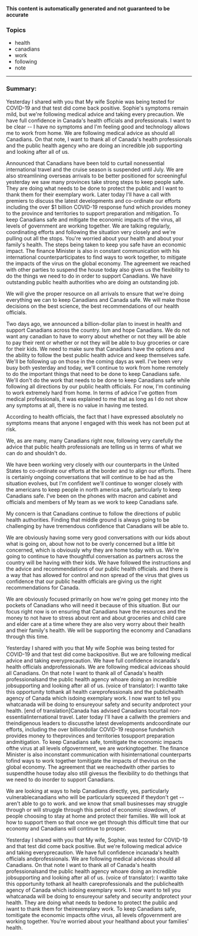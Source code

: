 **This content is automatically generated and not guaranteed to be accurate**

### Topics

- health
- canadians
- work
- following
- note

---

### Summary:


Yesterday I shared with you that My wife Sophie was being tested for COVID-19 and that test did come back positive.
Sophie's symptoms remain mild, but we're following medical advice and taking every precaution.
We have full confidence in Canada's health officials and professionals.
I want to be clear -- I have no symptoms and I'm feeling good and technology allows me to work from home.
We are following medical advice as should all Canadians.
On that note, I want to thank all of Canada's health professionals and the public health agency who are doing an incredible job supporting and looking after all of us. 



Announced that Canadians have been told to curtail nonessential international travel and the cruise season is suspended until July.
We are also streamlining overseas arrivals to be better positioned for screeningful yesterday we saw many provinces take strong steps to keep people safe.
They are doing what needs to be done to protect the public and I want to thank them for their exemplary work.
Later today I'll have a call with premiers to discuss the latest developments and co-ordinate our efforts including the over $1 billion COVID-19 response fund which provides money to the province and territories to support preparation and mitigation.
To keep Canadians safe and mitigate the economic impacts of the virus, all levels of government are working together.
We are talking regularly, coordinating efforts and following the situation very closely and we're pulling out all the stops.
You're worried about your health and about your family's health.
The steps being taken to keep you safe have an economic impact.
The finance Minister is also in constant communication with his international counterparticipates to find ways to work together, to mitigate the impacts of the virus on the global economy. The agreement we reached with other parties to suspend the house today also gives us the flexibility to do the things we need to do in order to support Canadians.
We have outstanding public health authorities who are doing an outstanding job.



We will give the proper resource on all arrivals to ensure that we're doing everything we can to keep Canadians and Canada safe.
We will make those decisions on the best science, the best recommendations of our health officials.



Two days ago, we announced a billion-dollar plan to invest in health and support Canadians across the country. Ism and hope Canadians. We do not want any canadian to have to worry about whether or not they will be able to pay their rent or whether or not they will be able to buy groceries or care for their kids.
We need to make sure that Canadians have the options and the ability to follow the best public health advice and keep themselves safe.
We'll be following up on those in the coming days as well.
I've been very busy both yesterday and today, we'll continue to work from home remotely to do the important things that need to be done to keep Canadians safe.
We'll don't do the work that needs to be done to keep Canadians safe while following all directions by our public health officials.
For now, I'm continuing to work extremely hard from home.
In terms of advice I've gotten from medical professionals, it was explained to me that as long as I do not show any symptoms at all, there is no value in having me tested.







According to health officials, the fact that I have expressed absolutely no symptoms means that anyone I engaged with this week has not been put at risk.



We, as are many, many Canadians right now, following very carefully the advice that public health professionals are telling us in terms of what we can do and shouldn't do.



We have been working very closely with our counterparts in the United States to co-ordinate our efforts at the border and to align our efforts.
There is certainly ongoing conversations that will continue to be had as the situation evolves, but I'm confident we'll continue to wonger closely with the americans to keep people in north america safe, particularly to keep Canadians safe.
I've been on the phones with macron and cabinet and officials and members of My team as we work to keep Canadians safe.



My concern is that Canadians continue to follow the directions of public health authorities.
Finding that middle ground is always going to be challenging by have tremendous confidence that Canadians will be able to.



We are obviously having some very good conversations with our kids about what is going on, about how not to be overly concerned but a little bit concerned, which is obviously why they are home today with us. We're going to continue to have thoughtful conversation as partners across the country will be having with their kids.
We have followed the instructions and the advice and recommendations of our public health officials.
and there is a way that has allowed for control and non spread of the virus that gives us confidence that our public health officials are giving us the right recommendations for Canada.



We are obviously focused primarily on how we're going get money into the pockets of Canadians who will need it because of this situation.
But our focus right now is on ensuring that Canadians have the resources and the money to not have to stress about rent and about groceries and child care and elder care at a time where they are also very worry about their health and their family's health.
We will be supporting the economy and Canadians through this time.




Yesterday I shared with you that My wife Sophie was being tested for COVID-19 and that test did come backpositive.
But we are following medical advice and taking everyprecaution.
We have full confidence incanada's health officials andprofessionals.
We are following medical adviceas should all Canadians.
On that note I want to thank all of Canada's health professionalsand the public health agency whoare doing an incredible jobsupporting and looking after all of us. (voice of translator): I wantto take this opportunity tothank all health careprofessionals and the publichealth agency of Canada which isdoing exemplary work.
I now want to tell you whatcanada will be doing to ensureyour safety and security andprotect your health.
[end of translation]Canada has advised Canadians tocurtail non-essentialinternational travel.
Later today I'll have a callwith the premiers and theindigenous leaders to discussthe latest developments andcoordinate our efforts, including the over billiondollar COVID-19 response fundwhich provides money to theprovinces and territories tosupport preparation andmitigation.
To keep Canadians safe, tomitigate the economic impacts ofthe virus at all levels ofgovernment, we are workingtogether.
The finance Minister is also inconstant communication with hisinternational counterparts tofind ways to work together tomitigate the impacts of thevirus on the global economy.
The agreement that we reachedwith other parties to suspendthe house today also still givesus the flexibility to do thethings that we need to do inorder to support Canadians.



We are looking at ways to help Canadians directly, yes, particularly vulnerablecanadians who will be particularly squeezed if theydon't get -- aren't able to go to work. and we know that small businesses may struggle through or will struggle through this period of economic slowdown, of people choosing to stay at home and protect their families.
We will look at how to support them so that once we get through this difficult time that our economy and Canadians will continue to prosper.



Yesterday I shared with you that My wife, Sophie, was tested for COVID-19 and that test did come back positive.
But we're following medical advice and taking everyprecaution.
We have full confidence incanada's health officials andprofessionals.
We are following medical adviceas should all Canadians.
On that note I want to thank all of Canada's health professionalsand the public health agency whoare doing an incredible jobsupporting and looking after all of us. (voice of translator): I wantto take this opportunity tothank all health careprofessionals and the publichealth agency of Canada which isdoing exemplary work.
I now want to tell you whatcanada will be doing to ensureyour safety and security andprotect your health.
They are doing what needs to bedone to protect the public and iwant to thank them for theirexemplary work.
To keep Canadians safe, tomitigate the economic impacts ofthe virus, all levels ofgovernment are working together.
You're worried about your healthand about your families' health.